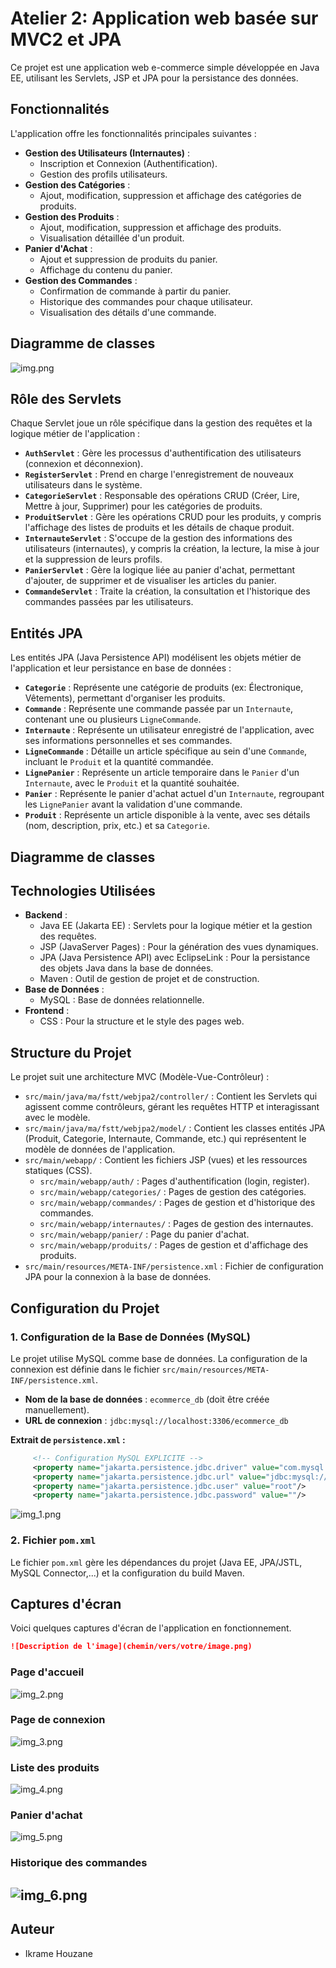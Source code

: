 # Atelier 2: Application web basée sur MVC2 et JPA

Ce projet est une application web e-commerce simple développée en Java EE, utilisant les Servlets, JSP et JPA pour la persistance des données.

## Fonctionnalités

L'application offre les fonctionnalités principales suivantes :

*   **Gestion des Utilisateurs (Internautes)** :
    *   Inscription et Connexion (Authentification).
    *   Gestion des profils utilisateurs.
*   **Gestion des Catégories** :
    *   Ajout, modification, suppression et affichage des catégories de produits.
*   **Gestion des Produits** :
    *   Ajout, modification, suppression et affichage des produits.
    *   Visualisation détaillée d'un produit.
*   **Panier d'Achat** :
    *   Ajout et suppression de produits du panier.
    *   Affichage du contenu du panier.
*   **Gestion des Commandes** :
    *   Confirmation de commande à partir du panier.
    *   Historique des commandes pour chaque utilisateur.
    *   Visualisation des détails d'une commande.

## Diagramme de classes
![img.png](img.png)

## Rôle des Servlets

Chaque Servlet joue un rôle spécifique dans la gestion des requêtes et la logique métier de l'application :

*   **`AuthServlet`** : Gère les processus d'authentification des utilisateurs (connexion et déconnexion).
*   **`RegisterServlet`** : Prend en charge l'enregistrement de nouveaux utilisateurs dans le système.
*   **`CategorieServlet`** : Responsable des opérations CRUD (Créer, Lire, Mettre à jour, Supprimer) pour les catégories de produits.
*   **`ProduitServlet`** : Gère les opérations CRUD pour les produits, y compris l'affichage des listes de produits et les détails de chaque produit.
*   **`InternauteServlet`** : S'occupe de la gestion des informations des utilisateurs (internautes), y compris la création, la lecture, la mise à jour et la suppression de leurs profils.
*   **`PanierServlet`** : Gère la logique liée au panier d'achat, permettant d'ajouter, de supprimer et de visualiser les articles du panier.
*   **`CommandeServlet`** : Traite la création, la consultation et l'historique des commandes passées par les utilisateurs.

## Entités JPA

Les entités JPA (Java Persistence API) modélisent les objets métier de l'application et leur persistance en base de données :

*   **`Categorie`** : Représente une catégorie de produits (ex: Électronique, Vêtements), permettant d'organiser les produits.
*   **`Commande`** : Représente une commande passée par un `Internaute`, contenant une ou plusieurs `LigneCommande`.
*   **`Internaute`** : Représente un utilisateur enregistré de l'application, avec ses informations personnelles et ses commandes.
*   **`LigneCommande`** : Détaille un article spécifique au sein d'une `Commande`, incluant le `Produit` et la quantité commandée.
*   **`LignePanier`** : Représente un article temporaire dans le `Panier` d'un `Internaute`, avec le `Produit` et la quantité souhaitée.
*   **`Panier`** : Représente le panier d'achat actuel d'un `Internaute`, regroupant les `LignePanier` avant la validation d'une commande.
*   **`Produit`** : Représente un article disponible à la vente, avec ses détails (nom, description, prix, etc.) et sa `Categorie`.

## Diagramme de classes


## Technologies Utilisées

*   **Backend** :
    *   Java EE (Jakarta EE) : Servlets pour la logique métier et la gestion des requêtes.
    *   JSP (JavaServer Pages) : Pour la génération des vues dynamiques.
    *   JPA (Java Persistence API) avec EclipseLink : Pour la persistance des objets Java dans la base de données.
    *   Maven : Outil de gestion de projet et de construction.
*   **Base de Données** :
    *   MySQL : Base de données relationnelle.
*   **Frontend** :
    *   CSS : Pour la structure et le style des pages web.

## Structure du Projet

Le projet suit une architecture MVC (Modèle-Vue-Contrôleur) :

*   `src/main/java/ma/fstt/webjpa2/controller/` : Contient les Servlets qui agissent comme contrôleurs, gérant les requêtes HTTP et interagissant avec le modèle.
*   `src/main/java/ma/fstt/webjpa2/model/` : Contient les classes entités JPA (Produit, Categorie, Internaute, Commande, etc.) qui représentent le modèle de données de l'application.
*   `src/main/webapp/` : Contient les fichiers JSP (vues) et les ressources statiques (CSS).
    *   `src/main/webapp/auth/` : Pages d'authentification (login, register).
    *   `src/main/webapp/categories/` : Pages de gestion des catégories.
    *   `src/main/webapp/commandes/` : Pages de gestion et d'historique des commandes.
    *   `src/main/webapp/internautes/` : Pages de gestion des internautes.
    *   `src/main/webapp/panier/` : Page du panier d'achat.
    *   `src/main/webapp/produits/` : Pages de gestion et d'affichage des produits.
*   `src/main/resources/META-INF/persistence.xml` : Fichier de configuration JPA pour la connexion à la base de données.

## Configuration du Projet

### 1. Configuration de la Base de Données (MySQL)

Le projet utilise MySQL comme base de données. La configuration de la connexion est définie dans le fichier `src/main/resources/META-INF/persistence.xml`.

*   **Nom de la base de données** : `ecommerce_db` (doit être créée manuellement).
*   **URL de connexion** : `jdbc:mysql://localhost:3306/ecommerce_db`

**Extrait de `persistence.xml` :**
```xml
     <!-- Configuration MySQL EXPLICITE -->
     <property name="jakarta.persistence.jdbc.driver" value="com.mysql.cj.jdbc.Driver"/>
     <property name="jakarta.persistence.jdbc.url" value="jdbc:mysql://127.0.0.1:3306/ecommerce_db?useSSL=false&amp;serverTimezone=UTC"/>
     <property name="jakarta.persistence.jdbc.user" value="root"/>
     <property name="jakarta.persistence.jdbc.password" value=""/>
```
![img_1.png](img_1.png)


### 2. Fichier `pom.xml`

Le fichier `pom.xml` gère les dépendances du projet (Java EE, JPA/JSTL, MySQL Connector,...) et la configuration du build Maven.


## Captures d'écran

Voici quelques captures d'écran de l'application en fonctionnement. 

```markdown
![Description de l'image](chemin/vers/votre/image.png)
```


### Page d'accueil

![img_2.png](img_2.png)

### Page de connexion

![img_3.png](img_3.png)

### Liste des produits

![img_4.png](img_4.png)

### Panier d'achat

![img_5.png](img_5.png)

### Historique des commandes
![img_6.png](img_6.png)
---

## Auteur

*  Ikrame Houzane